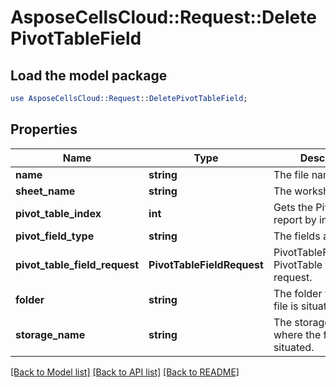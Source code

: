 # AsposeCellsCloud::Request::DeletePivotTableField 

## Load the model package
```perl
use AsposeCellsCloud::Request::DeletePivotTableField;
```

## Properties
Name | Type | Description | Notes
------------ | ------------- | ------------- | -------------
**name** | **string** | The file name. |
**sheet_name** | **string** | The worksheet name. |
**pivot_table_index** | **int** | Gets the PivotTable report by index. |
**pivot_field_type** | **string** | The fields area type. |
**pivot_table_field_request** | **PivotTableFieldRequest** | PivotTableFieldRequest PivotTable field request. |
**folder** | **string** | The folder where the file is situated. |
**storage_name** | **string** | The storage name where the file is situated. |  

[[Back to Model list]](../README.md#documentation-for-requests) [[Back to API list]](../README.md#documentation-for-api-endpoints) [[Back to README]](../README.md)

